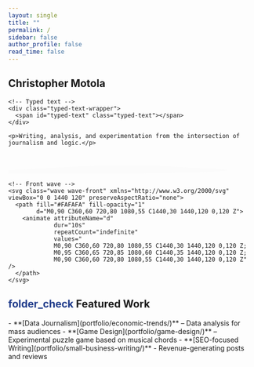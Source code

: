 ```yaml
---
layout: single
title: ""
permalink: /
sidebar: false
author_profile: false
read_time: false
---
```


<!-- ===== HERO SECTION ===== -->
<section class="hero">

  <!-- Subtle dotted pattern via ::before is handled in CSS -->

  <!-- Hero Intro Text -->
  <div class="hero-intro">
    <h1>Christopher Motola</h1>

    <!-- Typed text -->
    <div class="typed-text-wrapper">
      <span id="typed-text" class="typed-text"></span>
    </div>

    <p>Writing, analysis, and experimentation from the intersection of journalism and logic.</p>
  </div>

  <!-- Wave Container -->
  <div class="wave-container">
    <!-- Back wave -->
    <svg class="wave wave-back" xmlns="http://www.w3.org/2000/svg" viewBox="0 0 1440 120" preserveAspectRatio="none">
      <path fill="#FAFAFA" fill-opacity="0.6"
            d="M0,100 C360,75 720,60 1080,85 C1440,95 1440,120 0,120 Z">
        <animate attributeName="d"
                 dur="18s"
                 repeatCount="indefinite"
                 values="
                 M0,100 C360,75 720,60 1080,85 C1440,95 1440,120 0,120 Z;
                 M0,105 C360,80 720,65 1080,90 C1440,100 1440,120 0,120 Z;
                 M0,100 C360,75 720,60 1080,85 C1440,95 1440,120 0,120 Z" />
      </path>
    </svg>

    <!-- Front wave -->
    <svg class="wave wave-front" xmlns="http://www.w3.org/2000/svg" viewBox="0 0 1440 120" preserveAspectRatio="none">
      <path fill="#FAFAFA" fill-opacity="1"
            d="M0,90 C360,60 720,80 1080,55 C1440,30 1440,120 0,120 Z">
        <animate attributeName="d"
                 dur="10s"
                 repeatCount="indefinite"
                 values="
                 M0,90 C360,60 720,80 1080,55 C1440,30 1440,120 0,120 Z;
                 M0,95 C360,65 720,85 1080,60 C1440,35 1440,120 0,120 Z;
                 M0,90 C360,60 720,80 1080,55 C1440,30 1440,120 0,120 Z" />
      </path>
    </svg>
  </div>
</section>

<h2 class="section-header"><span class="material-symbols-outlined" style="color: #1e3a8a;">folder_check</span> Featured Work</h2>  
- **[Data Journalism](portfolio/economic-trends/)** – Data analysis for mass audiences  
- **[Game Design](portfolio/game-design/)** – Experimental puzzle game based on musical chords
- **[SEO-focused Writing](portfolio/small-business-writing/)** - Revenue-generating posts and reviews 

